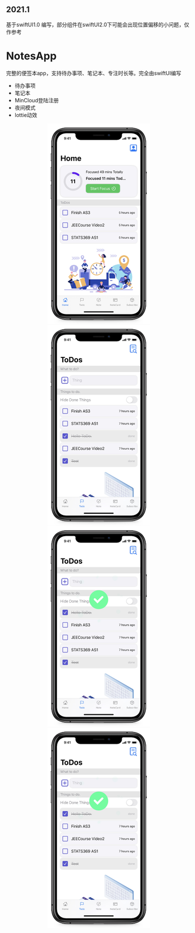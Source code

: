 ## 2021.1
基于swiftUI1.0 编写，部分组件在swiftUI2.0下可能会出现位置偏移的小问题，仅作参考

# NotesApp
完整的便签本app，支持待办事项、笔记本、专注时长等。完全由swiftUI编写

* 待办事项
* 笔记本
* MinCloud登陆注册
* 夜间模式
* lottie动效

<div align=center>
<img src="https://github.com/dyeeee/NotesApp/blob/master/BA9D268CD0E878BF5790F646B301DB97.JPG" width="280" />
<img src="https://github.com/dyeeee/NotesApp/blob/master/A17817B53082F53ED584960716FE6053.JPG" width="280"/>
<img src="https://github.com/dyeeee/NotesApp/blob/master/D81B53D18A82834A70E4CDCB80B66CC2.JPG" width="280"/>
<img src="https://github.com/dyeeee/NotesApp/blob/master/D81B53D18A82834A70E4CDCB80B66CC2.JPG" width="280"/>
  
</div>


